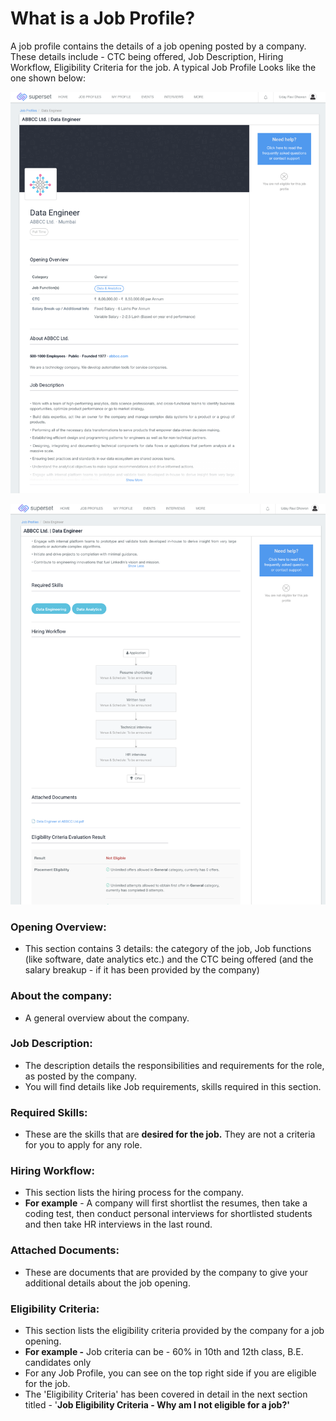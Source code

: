 # What is a Job Profile?

A job profile contains the details of a job opening posted by a company. These details include - CTC being offered, Job Description, Hiring Workflow, Eligibility Criteria for the job. A typical Job Profile Looks like the one shown below:

![](../../.gitbook/assets/image%20%28215%29.png)

![](../../.gitbook/assets/image%20%28182%29.png)

### Opening Overview:

* This section contains 3 details: the category of the job, Job functions \(like software, date analytics etc.\) and the CTC being offered \(and the salary breakup - if it has been provided by the company\)

### About the company:

* A general overview about the company.

### Job Description:

* The description details the responsibilities and requirements for the role, as posted by the company. 
* You will find details like Job requirements, skills required in this section.

### Required Skills:

* These are the skills that are **desired for the job.** They are not a criteria for you to apply for any role.

### Hiring Workflow:

* This section lists the hiring process for the company.
* **For example** - A company will first shortlist the resumes, then take a coding test, then conduct personal interviews for shortlisted students and then take HR interviews in the last round.

### Attached Documents:

* These are documents that are provided by the company to give your additional details about the job opening.

### Eligibility Criteria:

* This section lists the eligibility criteria provided by the company for a job opening. 
* **For example -** Job criteria can be - 60% in 10th and 12th class, B.E. candidates only
* For any Job Profile, you can see on the top right side if you are eligible for the job.
* The 'Eligibility Criteria' has been covered in detail in the next section titled - '**Job Eligibility Criteria - Why am I not eligible for a job?'**









